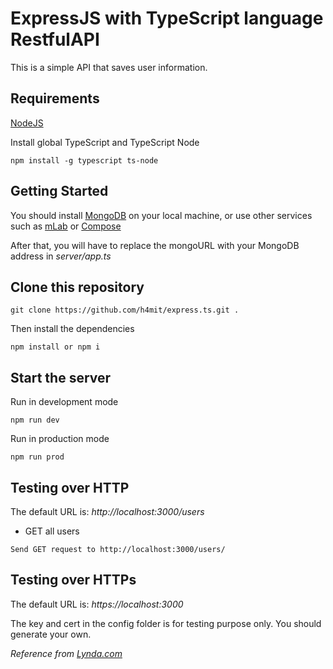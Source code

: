 # ExpressJS with TypeScript language RestfulAPI

This is a simple API that saves user information. 


## Requirements

[NodeJS](https://nodejs.org/en/)

Install global TypeScript and TypeScript Node

```
npm install -g typescript ts-node
```

## Getting Started

You should install [MongoDB](https://docs.mongodb.com/manual/administration/install-community/) on your local machine, or use other services such as [mLab](https://mlab.com/) or [Compose](https://www.compose.com/compare/mongodb)

After that, you will have to replace the mongoURL with your MongoDB address in *server/app.ts*

## Clone this repository

```
git clone https://github.com/h4mit/express.ts.git .
```

Then install the dependencies

```
npm install or npm i
```

## Start the server

Run in development mode

```
npm run dev
```

Run in production mode 

```
npm run prod
```

## Testing over HTTP 

The default URL is: *http://localhost:3000/users*

+ GET all users

```
Send GET request to http://localhost:3000/users/
```

## Testing over HTTPs 

The default URL is: *https://localhost:3000*

The key and cert in the config folder is for testing purpose only. You should generate your own.

*Reference from [Lynda.com](https://www.lynda.com/Node-js-tutorials/Next-steps/633869/671263-4.html)*